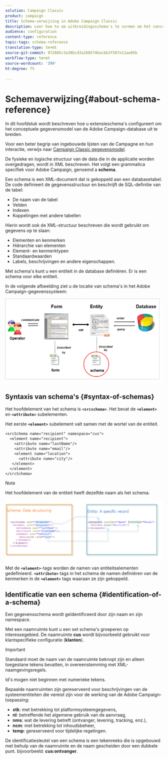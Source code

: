 ```yaml
---
solution: Campaign Classic
product: campaign
title: Schema-verwijzing in Adobe Campaign Classic
description: Leer hoe te om uitbreidingsschema's te vormen om het conceptuele gegevensmodel van het gegevensbestand van Adobe Campaign Classic uit te breiden.
audience: configuration
content-type: reference
topic-tags: schema-reference
translation-type: tm+mt
source-git-commit: 972885c3a38bcd3a260574bacbb3f507e11ae05b
workflow-type: tm+mt
source-wordcount: '399'
ht-degree: 7%

---
```



# Schemaverwijzing{#about-schema-reference}

In dit hoofdstuk wordt beschreven hoe u extensieschema&#39;s configureert om het conceptuele gegevensmodel van de Adobe Campaign-database uit te breiden.

Voor een beter begrip van ingebouwde lijsten van de Campagne en hun interactie, verwijs naar [Campaign Classic gegevensmodel](https://helpx.adobe.com/nl/campaign/kb/acc-datamodel.html).

De fysieke en logische structuur van de data die in de applicatie worden overgedragen, wordt in XML beschreven. Het volgt een grammatica specifiek voor Adobe Campaign, genoemd a **schema**.

Een schema is een XML-document dat is gekoppeld aan een databasetabel. De code definieert de gegevensstructuur en beschrijft de SQL-definitie van de tabel:

* De naam van de tabel
* Velden
* Indexen
* Koppelingen met andere tabellen

Hierin wordt ook de XML-structuur beschreven die wordt gebruikt om gegevens op te slaan:

* Elementen en kenmerken
* Hiërarchie van elementen
* Element- en kenmerktypen
* Standaardwaarden
* Labels, beschrijvingen en andere eigenschappen.

Met schema&#39;s kunt u een entiteit in de database definiëren. Er is een schema voor elke entiteit.

In de volgende afbeelding ziet u de locatie van schema&#39;s in het Adobe Campaign-gegevenssysteem:

![](assets/reference_schema_intro.png)

## Syntaxis van schema&#39;s {#syntax-of-schemas}

Het hoofdelement van het schema is **`<srcschema>`**. Het bevat de **`<element>`** en **`<attribute>`** subelementen.

Het eerste **`<element>`** subelement valt samen met de wortel van de entiteit.

```
<srcSchema name="recipient" namespace="cus">
  <element name="recipient">  
    <attribute name="lastName"/>
    <attribute name="email"/>
    <element name="location">
      <attribute name="city"/>
   </element>
  </element>
</srcSchema>
```

>[!NOTE]
>
>Het hoofdelement van de entiteit heeft dezelfde naam als het schema.

![](assets/s_ncs_configuration_schema_and_entity.png)

Met de **`<element>`**-tags worden de namen van entiteitselementen gedefinieerd. **`<attribute>`** tags in het schema de namen definiëren van de kenmerken in de  **`<element>`** tags waaraan ze zijn gekoppeld.

## Identificatie van een schema {#identification-of-a-schema}

Een gegevensschema wordt geïdentificeerd door zijn naam en zijn namespace.

Met een naamruimte kunt u een set schema&#39;s groeperen op interessegebied. De naamruimte **cus** wordt bijvoorbeeld gebruikt voor klantspecifieke configuratie (**klanten**).

>[!IMPORTANT]
>
>Standaard moet de naam van de naamruimte beknopt zijn en alleen toegestane tekens bevatten, in overeenstemming met XML-naamgevingsregels.
>
>Id&#39;s mogen niet beginnen met numerieke tekens.

Bepaalde naamruimten zijn gereserveerd voor beschrijvingen van de systeementiteiten die vereist zijn voor de werking van de Adobe Campaign-toepassing:

* **xtk**: met betrekking tot platformsysteemgegevens,
* **nl**: betreffende het algemene gebruik van de aanvraag,
* **nms**: wat de levering betreft (ontvanger, levering, tracking, enz.),
* **ncm**: met betrekking tot inhoudsbeheer,
* **temp**: gereserveerd voor tijdelijke regelingen.

De identificatiesleutel van een schema is een tekenreeks die is opgebouwd met behulp van de naamruimte en de naam gescheiden door een dubbele punt. bijvoorbeeld: **cus:ontvanger**.
